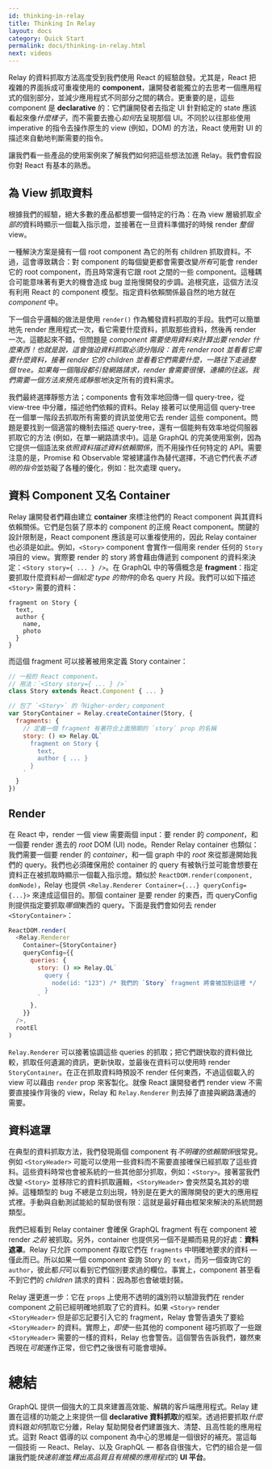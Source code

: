 ```yaml
---
id: thinking-in-relay
title: Thinking In Relay
layout: docs
category: Quick Start
permalink: docs/thinking-in-relay.html
next: videos
---
```


Relay 的資料抓取方法高度受到我們使用 React 的經驗啟發。尤其是，React 把複雜的界面拆成可重複使用的 **component**，讓開發者能獨立的去思考一個應用程式的個別部分，並減少應用程式不同部分之間的耦合。更重要的是，這些 component 是 **declarative** 的：它們讓開發者去指定 UI 針對給定的 state 應該看起來像*什麼樣子*，而不需要去擔心*如何*去呈現那個 UI。不同於以往那些使用 imperative 的指令去操作原生的 view (例如，DOM) 的方法，React 使用對 UI 的描述來自動地判斷需要的指令。

讓我們看一些產品的使用案例來了解我們如何把這些想法加進 Relay。我們會假設你對 React 有基本的熟悉。

## 為 View 抓取資料

根據我們的經驗，絕大多數的產品都想要一個特定的行為：在為 view 層級抓取*全部的*資料時顯示一個載入指示燈，並接著在一旦資料準備好的時候 render *整個* view。

一種解決方案是擁有一個 root component 為它的所有 children 抓取資料。不過，這會導致耦合：對 component 的每個變更都會需要改變*所有*可能會 render 它的 root component，而且時常還有它跟 root 之間的一些 component。這種耦合可能意味著有更大的機會造成 bug 並拖慢開發的步調。追根究底，這個方法沒有利用 React 的 component 模型。指定資料依賴關係最自然的地方就在 *component* 中。

下一個合乎邏輯的做法是使用 `render()` 作為觸發資料抓取的手段。我們可以簡單地先 render 應用程式一次，看它需要什麼資料，抓取那些資料，然後再 render 一次。這聽起來不錯，但問題是 *component 需要使用資料來計算出要 render 什麼東西！*也就是說，這會強迫資料抓取必須分階段：首先 render root 並看看它需要什麼資料，接著 render 它的 children 並看看它們需要什麼，一路往下走過整個 tree。如果每一個階段都引發網路請求，render 會需要很慢、連續的往返。我們需要一個方法來預先或*靜態地*決定所有的資料需求。

我們最終選擇靜態方法；components 會有效率地回傳一個 query-tree，從 view-tree 中分離，描述他們依賴的資料。Relay 接著可以使用這個 query-tree 在一個單一階段去抓取所有需要的資訊並使用它去 render 這些 component。問題是要找到一個適當的機制去描述 query-tree，還有一個能夠有效率地從伺服器抓取它的方法 (例如，在單一網路請求中)。這是 GraphQL 的完美使用案例，因為它提供一個語法來*依照資料描述資料依賴關係*，而不用操作任何特定的 API。需要注意的是，Promise 和 Observable 常被建議作為替代選擇，不過它們代表*不透明的指令*並妨礙了各種的優化，例如：批次處理 query。

## 資料 Component 又名 Container

Relay 讓開發者們藉由建立 **container** 來標注他們的 React component 與其資料依賴關係。它們是包裝了原本的 component 的正規 React component。關鍵的設計限制是，React component 應該是可以重複使用的，因此 Relay container 也必須是如此。例如，`<Story>` component 會實作一個用來 render 任何的 `Story` 項目的 view。實際要 render 的 story 將會藉由傳遞到 component 的資料來決定：`<Story story={ ... } />`。在 GraphQL 中的等價概念是 **fragment**：指定要抓取什麼資料*給一個給定 type 的物件*的命名 query 片段。我們可以如下描述 `<Story>` 需要的資料：

```
fragment on Story {
  text,
  author {
    name,
    photo
  }
}
```

而這個 fragment 可以接著被用來定義 Story container：

```javascript
// 一般的 React component。
// 用法：`<Story story={ ... } />`
class Story extends React.Component { ... }

// 包了 `<Story>` 的「Higher-order」component
var StoryContainer = Relay.createContainer(Story, {
  fragments: {
    // 定義一個 fragment 有著符合上面預期的 `story` prop 的名稱
    story: () => Relay.QL`
      fragment on Story {
        text,
        author { ... }
      }
    `
  }
})
```

## Render

在 React 中，render 一個 view 需要兩個 input：要 render 的 *component*，和一個要 render 進去的 *root* DOM (UI) node。Render Relay container 也類似：我們需要一個要 render 的 *container*，和一個 graph 中的 *root* 來從那邊開始我們的 query。我們也必須確保用於 container 的 query 有被執行並可能會想要在資料正在被抓取時顯示一個載入指示燈。類似於 `ReactDOM.render(component, domNode)`，Relay 也提供 `<Relay.Renderer Container={...} queryConfig={...}>` 來達成這個目的。那個 container 是要 render 的東西，而 queryConfig 則提供指定要抓取*哪個*東西的 query。下面是我們會如何去 render `<StoryContainer>`：

```javascript
ReactDOM.render(
  <Relay.Renderer
    Container={StoryContainer}
    queryConfig={{
      queries: {
        story: () => Relay.QL`
          query {
            node(id: "123") /* 我們的 `Story` fragment 將會被加到這裡 */
          }
        `
      },
    }}
  />,
  rootEl
)
```

`Relay.Renderer` 可以接著協調這些 queries 的抓取；把它們跟快取的資料做比較，抓取任何遺漏的資訊，更新快取，並最後在資料可以使用時 render `StoryContainer`。在正在抓取資料時預設不 render 任何東西，不過這個載入的 view 可以藉由 `render` prop 來客製化。就像 React 讓開發者們 render view 不需要直接操作背後的 view，Relay 和 `Relay.Renderer` 則去掉了直接與網路溝通的需要。

## 資料遮罩

在典型的資料抓取方法，我們發現兩個 component 有*不明確的依賴關係*很常見。例如 `<StoryHeader>` 可能可以使用一些資料而不需要直接確保已經抓取了這些資料。這些資料時常也會被系統的一些其他部分抓取，例如：`<Story>`。接著當我們改變 `<Story>` 並移除它的資料抓取邏輯，`<StoryHeader>` 會突然莫名其妙的壞掉。這種類型的 bug 不總是立刻出現，特別是在更大的團隊開發的更大的應用程式裡。手動與自動測試能給的幫助很有限：這就是最好藉由框架來解決的系統問題類型。

我們已經看到 Relay container 會確保 GraphQL fragment 有在 component 被 render *之前* 被抓取。另外，container 也提供另一個不是顯而易見的好處：**資料遮罩**。Relay 只允許 component 存取它們在 `fragments` 中明確地要求的資料 — 僅此而已。所以如果一個 component 查詢 Story 的 `text`，而另一個查詢它的 `author`，彼此都*只*可以看到它們個別要求過的欄位。事實上，component 甚至看不到它們的 *children* 請求的資料：因為那也會破壞封裝。

Relay 還更進一步：它在 `props` 上使用不透明的識別符以驗證我們在 render component 之前已經明確地抓取了它的資料。如果 `<Story>` render `<StoryHeader>` 但是卻忘記要引入它的 fragment，Relay 會警告遺失了要給 `<StoryHeader>` 的資料。實際上，*即使*一些其他的 component 碰巧抓取了一些跟 `<StoryHeader>` 需要的一樣的資料，Relay 也會警告。這個警告告訴我們，雖然東西現在*可能*運作正常，但它們之後很有可能會壞掉。

# 總結

GraphQL 提供一個強大的工具來建置高效能、解耦的客戶端應用程式。Relay 建置在這樣的功能之上來提供一個 **declarative 資料抓取**的框架。透過把要抓取*什麼*資料跟*如何*抓取它分離，Relay 幫助開發者們建置強大、清楚、且高性能的應用程式。這對 React 倡導的以 component 為中心的思維是一個很好的補充。當這每一個技術 — React、Relay、以及 GraphQL — 都各自很強大，它們的組合是一個讓我們能*快速前進*並*釋出高品質且有規模的應用程式*的 **UI 平台**。
